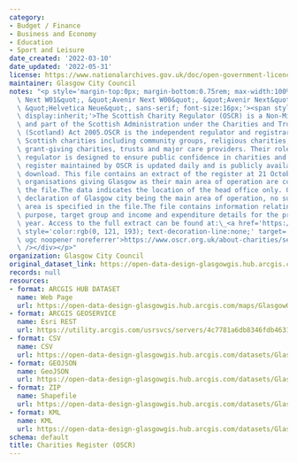 ```yaml
---
category:
- Budget / Finance
- Business and Economy
- Education
- Sport and Leisure
date_created: '2022-03-10'
date_updated: '2022-05-31'
license: https://www.nationalarchives.gov.uk/doc/open-government-licence/version/3/
maintainer: Glasgow City Council
notes: "<p style='margin-top:0px; margin-bottom:0.75rem; max-width:100%; font-family:&quot;Avenir\
  \ Next W01&quot;, &quot;Avenir Next W00&quot;, &quot;Avenir Next&quot;, Avenir,\
  \ &quot;Helvetica Neue&quot;, sans-serif; font-size:16px;'><span style='max-width:100%;\
  \ display:inherit;'>The Scottish Charity Regulator (OSCR) is a Non-Ministerial Department\
  \ and part of the Scottish Administration under the Charities and Trustee Investment\
  \ (Scotland) Act 2005.OSCR is the independent regulator and registrar for over 24,000\
  \ Scottish charities including community groups, religious charities, schools, universities,\
  \ grant-giving charities, trusts and major care providers. Their role as charity\
  \ regulator is designed to ensure public confidence in charities and their work.The\
  \ register maintained by OSCR is updated daily and is publicly available for free\
  \ download. This file contains an extract of the register at 21 October 2021, only\
  \ organisations giving Glasgow as their main area of operation are contained in\
  \ the file.The data indicates the location of the head office only. Other than the\
  \ declaration of Glasgow city being the main area of operation, no sub-Glasgow operational\
  \ area is specified in the file.The file contains information relating to the charitable\
  \ purpose, target group and income and expenditure details for the previous financial\
  \ year. Access to the full extract can be found at:\_<a href='https://www.oscr.org.uk/about-charities/search-the-register/charity-register-download/'\
  \ style='color:rgb(0, 121, 193); text-decoration-line:none;' target='_blank' rel='nofollow\
  \ ugc noopener noreferrer'>https://www.oscr.org.uk/about-charities/search-the-register/charity-register-download/</a></span><div><br\
  \ /></div></p>"
organization: Glasgow City Council
original_dataset_link: https://open-data-design-glasgowgis.hub.arcgis.com/maps/GlasgowGIS::charities-register-oscr
records: null
resources:
- format: ARCGIS HUB DATASET
  name: Web Page
  url: https://open-data-design-glasgowgis.hub.arcgis.com/maps/GlasgowGIS::charities-register-oscr
- format: ARCGIS GEOSERVICE
  name: Esri REST
  url: https://utility.arcgis.com/usrsvcs/servers/4c7781a6db8346fdb463187ed9b08b54/rest/services/OPEN_DATA/OSCR_Register/MapServer/0
- format: CSV
  name: CSV
  url: https://open-data-design-glasgowgis.hub.arcgis.com/datasets/GlasgowGIS::charities-register-oscr.csv?outSR=%7B%22latestWkid%22%3A3857%2C%22wkid%22%3A102100%7D
- format: GEOJSON
  name: GeoJSON
  url: https://open-data-design-glasgowgis.hub.arcgis.com/datasets/GlasgowGIS::charities-register-oscr.geojson?outSR=%7B%22latestWkid%22%3A3857%2C%22wkid%22%3A102100%7D
- format: ZIP
  name: Shapefile
  url: https://open-data-design-glasgowgis.hub.arcgis.com/datasets/GlasgowGIS::charities-register-oscr.zip?outSR=%7B%22latestWkid%22%3A3857%2C%22wkid%22%3A102100%7D
- format: KML
  name: KML
  url: https://open-data-design-glasgowgis.hub.arcgis.com/datasets/GlasgowGIS::charities-register-oscr.kml?outSR=%7B%22latestWkid%22%3A3857%2C%22wkid%22%3A102100%7D
schema: default
title: Charities Register (OSCR)
---
```


